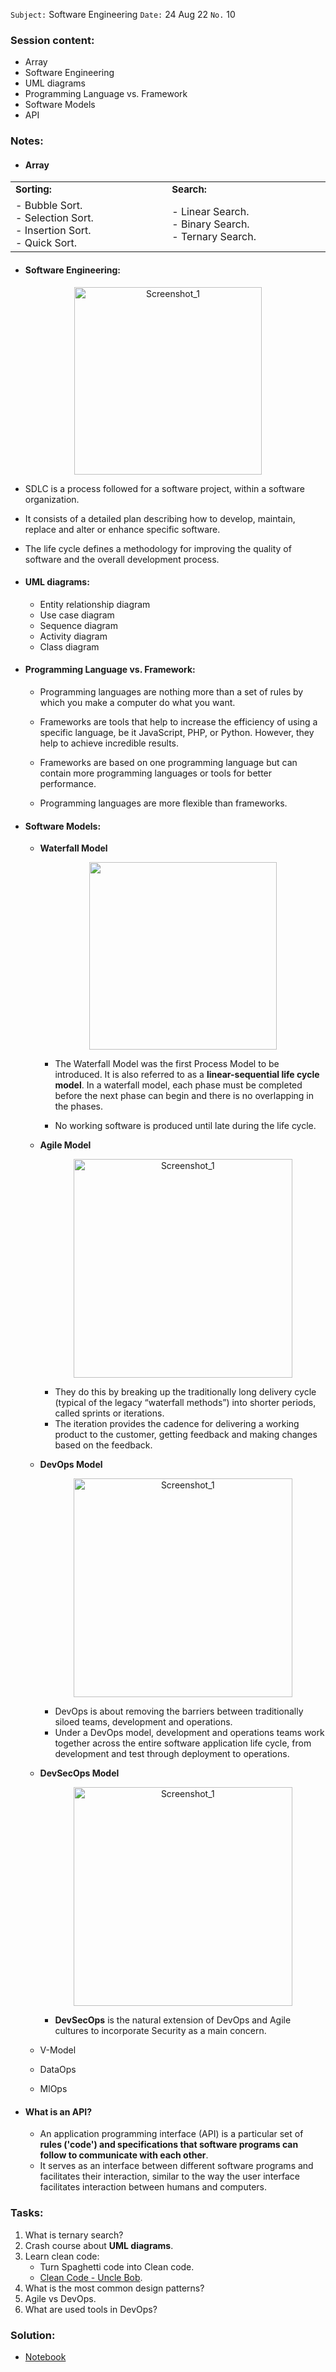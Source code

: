 `Subject:` Software Engineering
`Date:` 24 Aug 22 `No.` 10

### Session content:

- Array
- Software Engineering
- UML diagrams 
- Programming Language vs. Framework
- Software Models
- API

### Notes:

- #### Array

<table border="0">
   <tr>
      <td><b style="font-size:15px">Sorting:</b></td>
      <td><b style="font-size:15px">Search:</b></td>
      </tr>
      <tr>
      <td>
  - Bubble Sort. </br>
  - Selection Sort.</br>
  - Insertion Sort. </br>
  - Quick Sort. <img width="444"></br>    <td>
  - Linear Search. </br>
  - Binary Search.   </br>
  - Ternary Search.<img width="444"></br>
    </td> </tr></table>

- #### Software Engineering:

<p align="center">
<img src="https://bigwater.consulting/wp-content/uploads/2019/04/SDLC_BWC.png" alt="Screenshot_1" style="width:300px;"/>

  -  SDLC is a process followed for a software project, within a software organization. 
  -  It consists of a detailed plan describing how to develop, maintain, replace and alter or enhance specific software. 
  -  The life cycle defines a methodology for improving the quality of software and the overall development process.


- #### UML diagrams:

  -  Entity relationship diagram
  -  Use case diagram
  -  Sequence diagram
  -  Activity diagram
  -  Class diagram

- #### Programming Language vs. Framework:
  
  
  - Programming languages are nothing more than a set of rules by which you make a computer do what you want.
  
  - Frameworks are tools that help to increase the efficiency of using a specific language, be it JavaScript, PHP, or Python. However, they help to achieve incredible results.
  
  - Frameworks are based on one programming language but can contain more programming languages or tools for better performance.
  
  - Programming languages are more flexible than frameworks.
  
- #### Software Models:  

  - **Waterfall Model** 
  
    <p align="center">
    <img src='https://miro.medium.com/max/500/1*tGKCSfTfV8E8t4atqrLE4A.png' width="300"/>
    
    -  The Waterfall Model was the first Process Model to be introduced. It is also referred to as a **linear-sequential life cycle model**. In a waterfall model, each phase must be completed before the next phase can begin and there is no overlapping in the phases.
    
    -  No working software is produced until late during the life cycle.
    
  
  
  - **Agile Model**
  
    <p align="center">
    <img src="https://kimei.vn/blog_images/what-is-agile-what-is-scrum-1000x700.webp" alt="Screenshot_1" style="width:350px;"/>
  
    - They do this by breaking up the traditionally long delivery cycle (typical of the legacy “waterfall methods”) into shorter periods, called sprints or iterations.
    -  The iteration provides the cadence for delivering a working product to the customer, getting feedback and making changes based on the feedback.
  
  - **DevOps Model**
  
    <p align="center">
    <img src="https://www.hashroot.com/assets/img/services/devops/devops.png" alt="Screenshot_1" style="width:350px;"/>
  
    - DevOps is about removing the barriers between traditionally siloed teams, development and operations. 
    - Under a DevOps model, development and operations teams work together across the entire software application life cycle, from development and test through deployment to operations.
  
  - **DevSecOps Model**
  
    <p align="center">
    <img src="https://static.wixstatic.com/media/a093e4_35012272777e4fc8a79e4dce5e385120~mv2.png/v1/fill/w_600,h_359,al_c/a093e4_35012272777e4fc8a79e4dce5e385120~mv2.png" alt="Screenshot_1" style="width:350px;"/>
  
    - **DevSecOps** is the natural extension of DevOps and Agile cultures to incorporate Security as a main concern.
  
  - V-Model
  
  - DataOps
  
  - MlOps
  
- ####  What is an API?

  - An application programming interface (API) is a particular set of **rules ('code') and specifications that software programs can follow to communicate with each other**. 
  - It serves as an interface between different software programs and facilitates their interaction, similar to the way the user interface facilitates interaction between humans and computers.


### Tasks:

1. What is ternary search?
2. Crash course about **UML diagrams**.
3. Learn clean code:
    -  Turn Spaghetti code into Clean code.
    -  [Clean Code - Uncle Bob](https://www.youtube.com/watch?v=7EmboKQH8lM&list=PLmmYSbUCWJ4x1GO839azG_BBw8rkh-zOj).
4. What is the most common design patterns?
5. Agile vs DevOps.
6. What are used tools in DevOps?

### Solution:

- [Notebook](https://github.com/AhmedUZaki/INSTANT-AI/blob/main/Track%201_%20Python%20for%20Data%20science/Session%2010/Session%2010%20Tasks%20Solution.ipynb)



